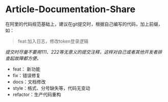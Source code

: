 
# Article-Documentation-Share

在阿里的代码规范基础上，建议在git提交时，根据自己编写的代码，加上前缀，如：
> feat:加入日志，修改token登录逻辑  


*提交时尽量不要用111、222等无意义的提交注释，这样对自己或者其他开发者排查起故障都方便。*    


* feat： 新功能
* fix：错误修复
* docs：文档修改 
* style：格式、分号缺失等，代码无变动
* refactor：生产代码重构
